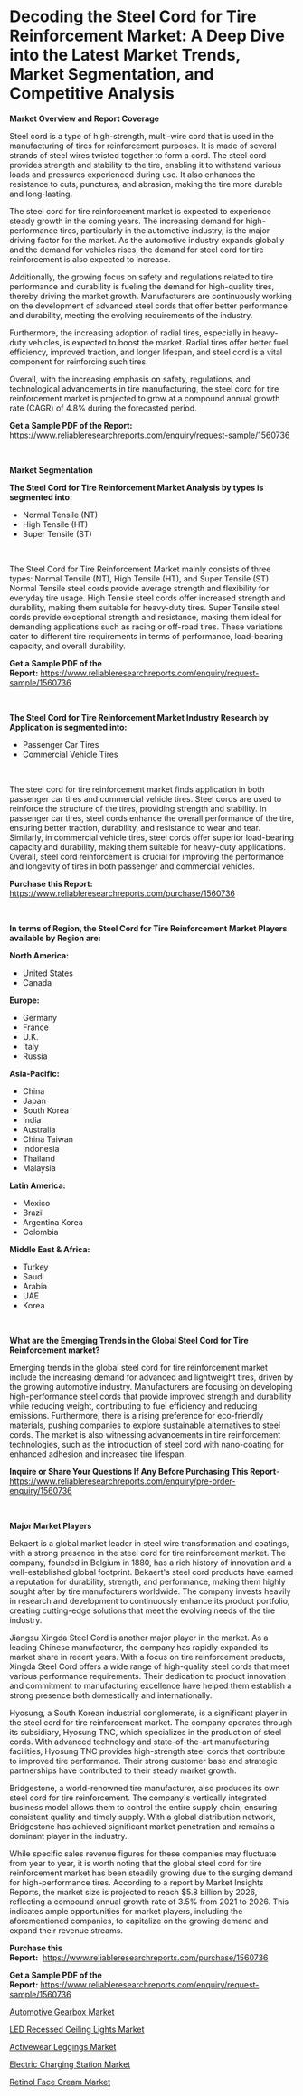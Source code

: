 <p><h1>Decoding the Steel Cord for Tire Reinforcement Market: A Deep Dive into the Latest Market Trends, Market Segmentation, and Competitive Analysis</h1></p><p><strong>Market Overview and Report Coverage</strong></p>
<p><p>Steel cord is a type of high-strength, multi-wire cord that is used in the manufacturing of tires for reinforcement purposes. It is made of several strands of steel wires twisted together to form a cord. The steel cord provides strength and stability to the tire, enabling it to withstand various loads and pressures experienced during use. It also enhances the resistance to cuts, punctures, and abrasion, making the tire more durable and long-lasting.</p><p>The steel cord for tire reinforcement market is expected to experience steady growth in the coming years. The increasing demand for high-performance tires, particularly in the automotive industry, is the major driving factor for the market. As the automotive industry expands globally and the demand for vehicles rises, the demand for steel cord for tire reinforcement is also expected to increase.</p><p>Additionally, the growing focus on safety and regulations related to tire performance and durability is fueling the demand for high-quality tires, thereby driving the market growth. Manufacturers are continuously working on the development of advanced steel cords that offer better performance and durability, meeting the evolving requirements of the industry.</p><p>Furthermore, the increasing adoption of radial tires, especially in heavy-duty vehicles, is expected to boost the market. Radial tires offer better fuel efficiency, improved traction, and longer lifespan, and steel cord is a vital component for reinforcing such tires.</p><p>Overall, with the increasing emphasis on safety, regulations, and technological advancements in tire manufacturing, the steel cord for tire reinforcement market is projected to grow at a compound annual growth rate (CAGR) of 4.8% during the forecasted period.</p></p>
<p><strong>Get a Sample PDF of the Report:</strong> <a href="https://www.reliableresearchreports.com/enquiry/request-sample/1560736">https://www.reliableresearchreports.com/enquiry/request-sample/1560736</a></p>
<p>&nbsp;</p>
<p><strong>Market Segmentation</strong></p>
<p><strong>The Steel Cord for Tire Reinforcement Market Analysis by types is segmented into:</strong></p>
<p><ul><li>Normal Tensile (NT)</li><li>High Tensile (HT)</li><li>Super Tensile (ST)</li></ul></p>
<p>&nbsp;</p>
<p><p>The Steel Cord for Tire Reinforcement Market mainly consists of three types: Normal Tensile (NT), High Tensile (HT), and Super Tensile (ST). Normal Tensile steel cords provide average strength and flexibility for everyday tire usage. High Tensile steel cords offer increased strength and durability, making them suitable for heavy-duty tires. Super Tensile steel cords provide exceptional strength and resistance, making them ideal for demanding applications such as racing or off-road tires. These variations cater to different tire requirements in terms of performance, load-bearing capacity, and overall durability.</p></p>
<p><strong>Get a Sample PDF of the Report:</strong>&nbsp;<a href="https://www.reliableresearchreports.com/enquiry/request-sample/1560736">https://www.reliableresearchreports.com/enquiry/request-sample/1560736</a></p>
<p>&nbsp;</p>
<p><strong>The Steel Cord for Tire Reinforcement Market Industry Research by Application is segmented into:</strong></p>
<p><ul><li>Passenger Car Tires</li><li>Commercial Vehicle Tires</li></ul></p>
<p>&nbsp;</p>
<p><p>The steel cord for tire reinforcement market finds application in both passenger car tires and commercial vehicle tires. Steel cords are used to reinforce the structure of the tires, providing strength and stability. In passenger car tires, steel cords enhance the overall performance of the tire, ensuring better traction, durability, and resistance to wear and tear. Similarly, in commercial vehicle tires, steel cords offer superior load-bearing capacity and durability, making them suitable for heavy-duty applications. Overall, steel cord reinforcement is crucial for improving the performance and longevity of tires in both passenger and commercial vehicles.</p></p>
<p><strong>Purchase this Report:</strong>&nbsp; <a href="https://www.reliableresearchreports.com/purchase/1560736">https://www.reliableresearchreports.com/purchase/1560736</a></p>
<p>&nbsp;</p>
<p><strong>In terms of Region, the Steel Cord for Tire Reinforcement Market Players available by Region are:</strong></p>
<p>
    <p> <strong> North America: </strong>
        <ul>
            <li>United States</li>
            <li>Canada</li>
        </ul>
        </p> 
    <p> <strong> Europe: </strong>
        <ul>
            <li>Germany</li>
            <li>France</li>
            <li>U.K.</li>
            <li>Italy</li>
            <li>Russia</li>
        </ul>
        </p> 
    <p> <strong> Asia-Pacific: </strong>
        <ul>
            <li>China</li>
            <li>Japan</li>
            <li>South Korea</li>
            <li>India</li>
            <li>Australia</li>
            <li>China Taiwan</li>
            <li>Indonesia</li>
            <li>Thailand</li>
            <li>Malaysia</li>
        </ul>
        </p> 
    <p> <strong> Latin America: </strong>
        <ul>
            <li>Mexico</li>
            <li>Brazil</li>
            <li>Argentina Korea</li>
            <li>Colombia</li>
        </ul>
        </p> 
    <p> <strong> Middle East & Africa: </strong>
        <ul>
            <li>Turkey</li>
            <li>Saudi</li>
            <li>Arabia</li>
            <li>UAE</li>
            <li>Korea</li>
        </ul>
    </p>
    </p>
<p>&nbsp;</p>
<p><strong>What are the Emerging Trends in the Global Steel Cord for Tire Reinforcement market?</strong></p>
<p><p>Emerging trends in the global steel cord for tire reinforcement market include the increasing demand for advanced and lightweight tires, driven by the growing automotive industry. Manufacturers are focusing on developing high-performance steel cords that provide improved strength and durability while reducing weight, contributing to fuel efficiency and reducing emissions. Furthermore, there is a rising preference for eco-friendly materials, pushing companies to explore sustainable alternatives to steel cords. The market is also witnessing advancements in tire reinforcement technologies, such as the introduction of steel cord with nano-coating for enhanced adhesion and increased tire lifespan.</p></p>
<p><strong>Inquire or Share Your Questions If Any Before Purchasing This Report</strong>- <a href="https://www.reliableresearchreports.com/enquiry/pre-order-enquiry/1560736">https://www.reliableresearchreports.com/enquiry/pre-order-enquiry/1560736</a></p>
<p>&nbsp;</p>
<p><strong>Major Market Players</strong></p>
<p><p>Bekaert is a global market leader in steel wire transformation and coatings, with a strong presence in the steel cord for tire reinforcement market. The company, founded in Belgium in 1880, has a rich history of innovation and a well-established global footprint. Bekaert's steel cord products have earned a reputation for durability, strength, and performance, making them highly sought after by tire manufacturers worldwide. The company invests heavily in research and development to continuously enhance its product portfolio, creating cutting-edge solutions that meet the evolving needs of the tire industry.</p><p>Jiangsu Xingda Steel Cord is another major player in the market. As a leading Chinese manufacturer, the company has rapidly expanded its market share in recent years. With a focus on tire reinforcement products, Xingda Steel Cord offers a wide range of high-quality steel cords that meet various performance requirements. Their dedication to product innovation and commitment to manufacturing excellence have helped them establish a strong presence both domestically and internationally.</p><p>Hyosung, a South Korean industrial conglomerate, is a significant player in the steel cord for tire reinforcement market. The company operates through its subsidiary, Hyosung TNC, which specializes in the production of steel cords. With advanced technology and state-of-the-art manufacturing facilities, Hyosung TNC provides high-strength steel cords that contribute to improved tire performance. Their strong customer base and strategic partnerships have contributed to their steady market growth.</p><p>Bridgestone, a world-renowned tire manufacturer, also produces its own steel cord for tire reinforcement. The company's vertically integrated business model allows them to control the entire supply chain, ensuring consistent quality and timely supply. With a global distribution network, Bridgestone has achieved significant market penetration and remains a dominant player in the industry.</p><p>While specific sales revenue figures for these companies may fluctuate from year to year, it is worth noting that the global steel cord for tire reinforcement market has been steadily growing due to the surging demand for high-performance tires. According to a report by Market Insights Reports, the market size is projected to reach $5.8 billion by 2026, reflecting a compound annual growth rate of 3.5% from 2021 to 2026. This indicates ample opportunities for market players, including the aforementioned companies, to capitalize on the growing demand and expand their revenue streams.</p></p>
<p><strong>Purchase this Report:</strong>&nbsp;&nbsp;<a href="https://www.reliableresearchreports.com/purchase/1560736">https://www.reliableresearchreports.com/purchase/1560736</a></p>
<p></p>
<p><strong>Get a Sample PDF of the Report:</strong>&nbsp;<a href="https://www.reliableresearchreports.com/enquiry/request-sample/1560736">https://www.reliableresearchreports.com/enquiry/request-sample/1560736</a></p>
<p><p><a href="https://github.com/tamvrosiya/Market-Research-Report-List-1/blob/main/automotive-gearbox-market.md">Automotive Gearbox Market</a></p><p><a href="https://medium.com/@juansmith1961/decoding-led-recessed-ceiling-lights-market-metrics-market-share-trends-and-growth-patterns-25e1d9197a7a">LED Recessed Ceiling Lights Market</a></p><p><a href="https://medium.com/@brandonramos59/activewear-leggings-market-analysis-and-sze-forecasted-for-period-from-2023-to-2030-8ba0576d4ad1">Activewear Leggings Market</a></p><p><a href="https://github.com/gaydyna/Market-Research-Report-List-1/blob/main/electric-charging-station-market.md">Electric Charging Station Market</a></p><p><a href="https://medium.com/@christopherbennett19/retinol-face-cream-market-insights-into-market-cagr-market-trends-and-growth-strategies-f0784e880c06">Retinol Face Cream Market</a></p></p>